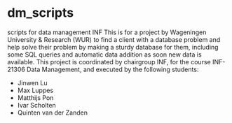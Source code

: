# dm_scripts
scripts for data management INF
This is for a project by Wageningen University & Research (WUR) to find a client with a database problem and help solve their problem by making a sturdy database for them, including some SQL queries and automatic data addition as soon new data is available.
This project is coordinated by chairgroup INF, for the course INF-21306 Data Management, and executed by the following students:
* Jinwen Lu
* Max Luppes
* Matthijs Pon
* Ivar Scholten
* Quinten van der Zanden
